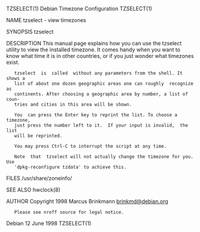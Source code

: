 TZSELECT(1)              Debian Timezone Configuration             TZSELECT(1)

NAME
       tzselect - view timezones

SYNOPSIS
       tzselect

DESCRIPTION
       This  manual page explains how you can use the tzselect utility to view
       the installed timezone. It comes handy when you want to know what  time
       it is in other countries, or if you just wonder what timezones exist.

       tzselect  is  called  without any parameters from the shell. It shows a
       list of about one dozen geographic areas one can roughly  recognize  as
       continents. After choosing a geographic area by number, a list of coun‐
       tries and cities in this area will be shown.

       You  can press the Enter key to reprint the list. To choose a timezone,
       just press the number left to it.  If your input is invalid,  the  list
       will be reprinted.

       You may press Ctrl-C to interrupt the script at any time.

       Note  that  tzselect will not actually change the timezone for you. Use
       'dpkg-reconfigure tzdata' to achieve this.

FILES
       /usr/share/zoneinfo/

SEE ALSO
       hwclock(8)

AUTHOR
       Copyright 1998 Marcus Brinkmann <brinkmd@debian.org>

       Please see nroff source for legal notice.

Debian                           12 June 1998                      TZSELECT(1)
